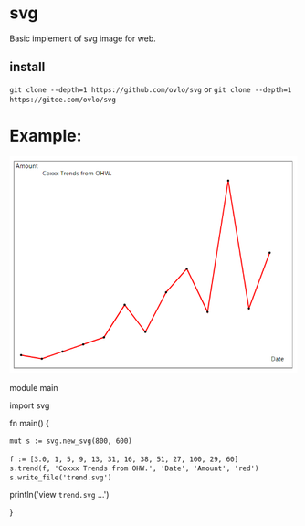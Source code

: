 # svg
Basic implement of svg image for web.
## install
`git clone --depth=1 https://github.com/ovlo/svg` or
`git clone --depth=1 https://gitee.com/ovlo/svg`

# Example:

![result](trend.png)

module main

import svg

fn main() {

	mut s := svg.new_svg(800, 600)

	f := [3.0, 1, 5, 9, 13, 31, 16, 38, 51, 27, 100, 29, 60]
	s.trend(f, 'Coxxx Trends from OHW.', 'Date', 'Amount', 'red')
	s.write_file('trend.svg')
  println('view `trend.svg` ...')
  
}

